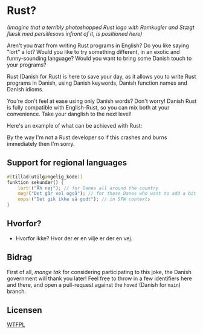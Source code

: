# Rust?

_(Imagine that a terribly photoshopped Rust logo with Romkugler and Stægt flæsk med persillesovs infront of it, is positioned here)_

Aren't you _træt_ from writing Rust programs in English? Do you like saying "lort" a lot? Would you like to try something different, in an exotic and funny-sounding language? Would you want to bring some Danish touch to your programs?

Rust (Danish for Rust) is here to save your day, as it allows you to write Rust programs in Danish, using Danish keywords, Danish function names and Danish idioms.

You're don't feel at ease using only Danish words? Don't worry! Danish Rust is fully compatible with English-Rust, so you can mix both at your convenience. Take your danglish to the next level!

Here's an example of what can be achieved with Rust:

By the way I'm not a Rust developer so if this crashes and burns immediately then I'm sorry.

## Support for regional languages

```rust
#[tillad(utilgængelig_kode)]
funktion sekundær() {
    lort!("Åh nej"); // for Danes all around the country
    møg!("Det går vel også"); // for those Danes who want to add a bit of country flair to it
    oops!("Det gik ikke så godt"); // in SFW contexts
}
```
## Hvorfor?
 * Hvorfor ikke? Hvor der er en vilje er der en vej.

## Bidrag

First of all, _mange tak_ for considering participating to this joke, the
Danish government will thank you later! Feel free to throw in a few identifiers
here and there, and open a pull-request against the `hoved` (Danish for
`main`) branch.

## Licensen

[WTFPL](http://www.wtfpl.net/)

